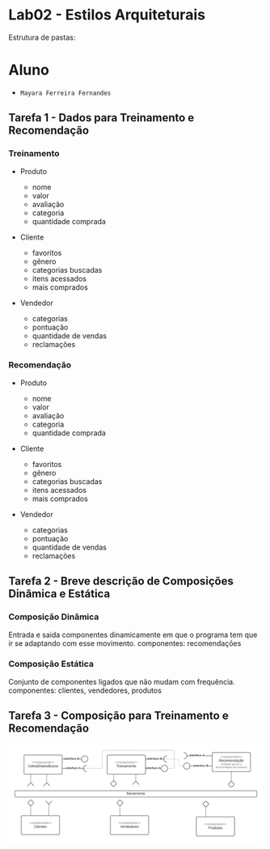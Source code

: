 # Lab02 - Estilos Arquiteturais

Estrutura de pastas:

# Aluno
* `Mayara Ferreira Fernandes`

## Tarefa 1 - Dados para Treinamento e Recomendação

### Treinamento

* Produto
  * nome
  * valor
  * avaliação
  * categoria
  * quantidade comprada

* Cliente
  * favoritos
  * gênero 
  * categorias buscadas
  * itens acessados
  * mais comprados

* Vendedor
  * categorias
  * pontuação
  * quantidade de vendas
  * reclamações

### Recomendação

* Produto
  * nome
  * valor
  * avaliação
  * categoria
  * quantidade comprada

* Cliente
  * favoritos
  * gênero 
  * categorias buscadas
  * itens acessados
  * mais comprados

* Vendedor
  * categorias
  * pontuação
  * quantidade de vendas
  * reclamações


## Tarefa 2 - Breve descrição de Composições Dinâmica e Estática

### Composição Dinâmica
Entrada e saida componentes dinamicamente em que o programa tem que ir se adaptando com esse movimento. 
componentes: recomendações

### Composição Estática
Conjunto de componentes ligados que não mudam com frequência.  
componentes: clientes, vendedores, produtos

## Tarefa 3 - Composição para Treinamento e Recomendação

![Diagrama Eventos](images/lab2.png)


